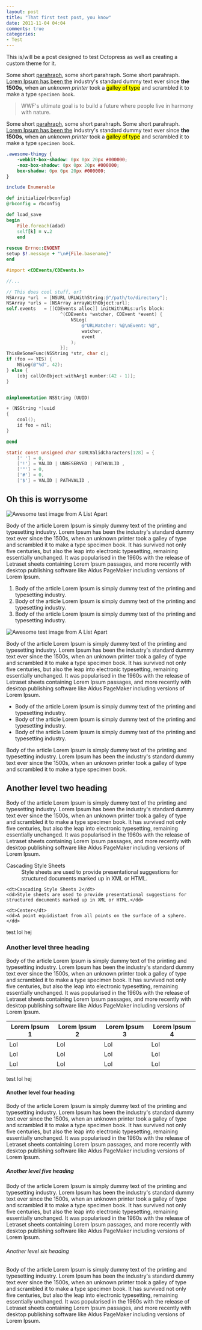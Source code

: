 ```yaml
---
layout: post
title: "That first test post, you know"
date: 2011-11-04 04:04
comments: true
categories: 
- Test
---
```

This is/will be a post designed to test Octopress as well as creating a custom theme for it.


Some short [parahraph](#), some short parahraph. Some short parahraph. [Lorem Ipsum has been the]() industry's standard dummy text ever since **the 1500s**, when an _unknown printer_ took a <mark>galley of type</mark> and scrambled it to make a type `specimen book`.

> WWF's ultimate goal is to build a future where people live in harmony with nature.

Some short [parahraph](#), some short parahraph. Some short parahraph. [Lorem Ipsum has been the]() industry's standard dummy text ever since **the 1500s**, when an _unknown printer_ took a <mark>galley of type</mark> and scrambled it to make a type `specimen book`.

``` css CSS can be awesome? http://example.com/css Example CSS Link
.awesome-thingy {
    -webkit-box-shadow: 0px 0px 20px #000000;
    -moz-box-shadow: 0px 0px 20px #000000;
    box-shadow: 0px 0px 20px #000000;
}
```

``` ruby Ruby
include Enumerable

def initialize(rbconfig)
@rbconfig = rbconfig

def load_save
begin
	File.foreach(adad)
	self[k] = v.2
	end
	
rescue Errno::ENOENT
setup $!.message + "\n#{File.basename}"
end
```


``` objective-c Objective-C
#import <CDEvents/CDEvents.h>

//...

// This does cool stuff, or?
NSArray *url  = [NSURL URLWithString:@"/path/to/directory"];
NSArray *urls = [NSArray arrayWithObject:url];
self.events   = [[CDEvents alloc]] initWithURLs:urls block:
                    ^(CDEvents *watcher, CDEvent *event) {
                        NSLog(
                            @"URLWatcher: %@\nEvent: %@",
                            watcher,
                            event
                        );
                    }];
ThisBeSomeFunc(NSString *str, char c);
if (foo == YES) {
    NSLog(@"%d", 42);
} else {
    [obj callOnObject:withArg1 number:(42 - 1)];
}


@implementation NSString (UUID)

+ (NSString *)uuid
{
    cool();
    id foo = nil;
}

@end

static const unsigned char sURLValidCharacters[128] = {
    [' '] = 0,
    ['!'] = VALID | UNRESERVED | PATHVALID ,
    ['"'] = 0,
    ['#'] = 0,
    ['$'] = VALID | PATHVALID ,
```

## Oh this is worrysome ##
![Awesome test image from A List Apart](/images/size-text.jpg)
	
Body of the article Lorem Ipsum is simply dummy text of the printing and typesetting industry. Lorem Ipsum has been the industry's standard dummy text ever since the 1500s, when an unknown printer took a galley of type and scrambled it to make a type specimen book. It has survived not only five centuries, but also the leap into electronic typesetting, remaining essentially unchanged. It was popularised in the 1960s with the release of Letraset sheets containing Lorem Ipsum passages, and more recently with desktop publishing software like Aldus PageMaker including versions of Lorem Ipsum.

1. Body of the article Lorem Ipsum is simply dummy text of the printing and typesetting industry.
1. Body of the article Lorem Ipsum is simply dummy text of the printing and typesetting industry.
1. Body of the article Lorem Ipsum is simply dummy text of the printing and typesetting industry.

![Awesome test image from A List Apart](/images/size-text.jpg)
	
Body of the article Lorem Ipsum is simply dummy text of the printing and typesetting industry. Lorem Ipsum has been the industry's standard dummy text ever since the 1500s, when an unknown printer took a galley of type and scrambled it to make a type specimen book. It has survived not only five centuries, but also the leap into electronic typesetting, remaining essentially unchanged. It was popularised in the 1960s with the release of Letraset sheets containing Lorem Ipsum passages, and more recently with desktop publishing software like Aldus PageMaker including versions of Lorem Ipsum.

- Body of the article Lorem Ipsum is simply dummy text of the printing and typesetting industry.
- Body of the article Lorem Ipsum is simply dummy text of the printing and typesetting industry.
- Body of the article Lorem Ipsum is simply dummy text of the printing and typesetting industry.

Body of the article Lorem Ipsum is simply dummy text of the printing and typesetting industry. Lorem Ipsum has been the industry's standard dummy text ever since the 1500s, when an unknown printer took a galley of type and scrambled it to make a type specimen book.


## Another level two heading ##

Body of the article Lorem Ipsum is simply dummy text of the printing and typesetting industry. Lorem Ipsum has been the industry's standard dummy text ever since the 1500s, when an unknown printer took a galley of type and scrambled it to make a type specimen book. It has survived not only five centuries, but also the leap into electronic typesetting, remaining essentially unchanged. It was popularised in the 1960s with the release of Letraset sheets containing Lorem Ipsum passages, and more recently with desktop publishing software like Aldus PageMaker including versions of Lorem Ipsum.
	
<dl>
	<dt>Cascading Style Sheets</dt>
	<dd>Style sheets are used to provide presentational suggestions for structured documents marked up in XML or HTML.</dd>
	
	<dt>Cascading Style Sheets 2</dt>
	<dd>Style sheets are used to provide presentational suggestions for structured documents marked up in XML or HTML.</dd>
	
	<dt>Center</dt>
	<dd>A point equidistant from all points on the surface of a sphere.</dd>
</dl>

<p>test lol hej</p>

### Another level three heading ###

<p>Body of the article Lorem Ipsum is simply dummy text of the printing and typesetting industry. Lorem Ipsum has been the industry's standard dummy text ever since the 1500s, when an unknown printer took a galley of type and scrambled it to make a type specimen book. It has survived not only five centuries, but also the leap into electronic typesetting, remaining essentially unchanged. It was popularised in the 1960s with the release of Letraset sheets containing Lorem Ipsum passages, and more recently with desktop publishing software like Aldus PageMaker including versions of Lorem Ipsum.</p>

<table>
	<thead>
		<tr>
			<th>Lorem Ipsum 1</th>
			<th>Lorem Ipsum 2</th>
			<th>Lorem Ipsum 3</th>
			<th>Lorem Ipsum 4</th>
		</tr>
	</thead>
	<tbody>
		<tr>
			<td>Lol</td>
			<td>Lol</td>
			<td>Lol</td>
			<td>Lol</td>
		</tr>
		<tr>
			<td>Lol</td>
			<td>Lol</td>
			<td>Lol</td>
			<td>Lol</td>
		</tr>
		<tr>
			<td>Lol</td>
			<td>Lol</td>
			<td>Lol</td>
			<td>Lol</td>
		</tr>
	</tbody>
</table>

test lol hej
		
#### Another level four heading ####
Body of the article Lorem Ipsum is simply dummy text of the printing and typesetting industry. Lorem Ipsum has been the industry's standard dummy text ever since the 1500s, when an unknown printer took a galley of type and scrambled it to make a type specimen book. It has survived not only five centuries, but also the leap into electronic typesetting, remaining essentially unchanged. It was popularised in the 1960s with the release of Letraset sheets containing Lorem Ipsum passages, and more recently with desktop publishing software like Aldus PageMaker including versions of Lorem Ipsum.

##### Another level five heading #####
Body of the article Lorem Ipsum is simply dummy text of the printing and typesetting industry. Lorem Ipsum has been the industry's standard dummy text ever since the 1500s, when an unknown printer took a galley of type and scrambled it to make a type specimen book. It has survived not only five centuries, but also the leap into electronic typesetting, remaining essentially unchanged. It was popularised in the 1960s with the release of Letraset sheets containing Lorem Ipsum passages, and more recently with desktop publishing software like Aldus PageMaker including versions of Lorem Ipsum.
		
###### Another level six heading ######
Body of the article Lorem Ipsum is simply dummy text of the printing and typesetting industry. Lorem Ipsum has been the industry's standard dummy text ever since the 1500s, when an unknown printer took a galley of type and scrambled it to make a type specimen book. It has survived not only five centuries, but also the leap into electronic typesetting, remaining essentially unchanged. It was popularised in the 1960s with the release of Letraset sheets containing Lorem Ipsum passages, and more recently with desktop publishing software like Aldus PageMaker including versions of Lorem Ipsum.

